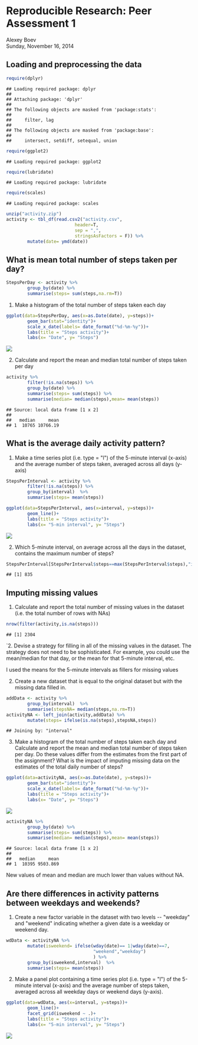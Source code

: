 # Reproducible Research: Peer Assessment 1
Alexey Boev  
Sunday, November 16, 2014  

Loading and preprocessing the data
------------


```r
require(dplyr)
```

```
## Loading required package: dplyr
## 
## Attaching package: 'dplyr'
## 
## The following objects are masked from 'package:stats':
## 
##     filter, lag
## 
## The following objects are masked from 'package:base':
## 
##     intersect, setdiff, setequal, union
```

```r
require(ggplot2)
```

```
## Loading required package: ggplot2
```

```r
require(lubridate)
```

```
## Loading required package: lubridate
```

```r
require(scales)
```

```
## Loading required package: scales
```

```r
unzip("activity.zip")
activity <- tbl_df(read.csv2("activity.csv",
                          header=T,
                          sep = ",",
                          stringsAsFactors = F)) %>%
        mutate(date= ymd(date))
```
What is mean total number of steps taken per day?
------------

```r
StepsPerDay <- activity %>% 
        group_by(date) %>%
        summarise(steps= sum(steps,na.rm=T))
```
1. Make a histogram of the total number of steps taken each day  


```r
ggplot(data=StepsPerDay, aes(x=as.Date(date), y=steps))+
        geom_bar(stat="identity")+
        scale_x_date(labels= date_format("%d-%m-%y"))+
        labs(title = "Steps activity")+
        labs(x= "Date", y= "Steps")
```

![](PA1_template_files/figure-html/unnamed-chunk-3-1.png) 

2. Calculate and report the mean and median total number of steps taken per day

```r
activity %>%
        filter(!is.na(steps)) %>%
        group_by(date) %>%
        summarise(steps= sum(steps)) %>%
        summarise(median= median(steps),mean= mean(steps))
```

```
## Source: local data frame [1 x 2]
## 
##   median     mean
## 1  10765 10766.19
```

What is the average daily activity pattern?
------------
1. Make a time series plot (i.e. type = "l") of the 5-minute interval (x-axis) and the average number of steps taken, averaged across all days (y-axis)  


```r
StepsPerInterval <- activity %>%
        filter(!is.na(steps)) %>%
        group_by(interval)  %>%
        summarise(steps= mean(steps))

ggplot(data=StepsPerInterval, aes(x=interval, y=steps))+
        geom_line()+
        labs(title = "Steps activity")+
        labs(x= "5-min interval", y= "Steps")
```

![](PA1_template_files/figure-html/unnamed-chunk-5-1.png) 

2. Which 5-minute interval, on average across all the days in the dataset, contains the maximum number of steps?  


```r
StepsPerInterval[StepsPerInterval$steps==max(StepsPerInterval$steps),"interval"]
```

```
## [1] 835
```

Imputing missing values
------------

1. Calculate and report the total number of missing values in the dataset (i.e. the total number of rows with NAs)  


```r
nrow(filter(activity,is.na(steps)))
```

```
## [1] 2304
```

`2. Devise a strategy for filling in all of the missing values in the dataset. The strategy does not need to be sophisticated. For example, you could use the mean/median for that day, or the mean for that 5-minute interval, etc.

I used the means for the 5-minute intervals as fillers for missing values

2. Create a new dataset that is equal to the original dataset but with the missing data filled in.


```r
addData <- activity %>%
        group_by(interval)  %>%
        summarise(stepsNA= median(steps,na.rm=T))
activityNA <- left_join(activity,addData) %>%
        mutate(steps= ifelse(is.na(steps),stepsNA,steps))
```

```
## Joining by: "interval"
```
3. Make a histogram of the total number of steps taken each day and Calculate and report the mean and median total number of steps taken per day. Do these values differ from the estimates from the first part of the assignment? What is the impact of imputing missing data on the estimates of the total daily number of steps?


```r
ggplot(data=activityNA, aes(x=as.Date(date), y=steps))+
        geom_bar(stat="identity")+
        scale_x_date(labels= date_format("%d-%m-%y"))+
        labs(title = "Steps activity")+
        labs(x= "Date", y= "Steps")
```

![](PA1_template_files/figure-html/unnamed-chunk-9-1.png) 

```r
activityNA %>%
        group_by(date) %>%
        summarise(steps= sum(steps)) %>%
        summarise(median= median(steps),mean= mean(steps))
```

```
## Source: local data frame [1 x 2]
## 
##   median     mean
## 1  10395 9503.869
```

New values of mean and median are much lower than values without NA.

Are there differences in activity patterns between weekdays and weekends?
------------

1. Create a new factor variable in the dataset with two levels -- "weekday" and "weekend" indicating whether a given date is a weekday or weekend day.


```r
wdData <- activityNA %>% 
        mutate(isweekend= ifelse(wday(date)== 1|wday(date)==7,
                                 "weekend","weekday")
                                 ) %>%
        group_by(isweekend,interval)  %>%
        summarise(steps= mean(steps))
```
2. Make a panel plot containing a time series plot (i.e. type = "l") of the 5-minute interval (x-axis) and the average number of steps taken, averaged across all weekday days or weekend days (y-axis).

```r
ggplot(data=wdData, aes(x=interval, y=steps))+
        geom_line()+
        facet_grid(isweekend ~ .)+
        labs(title = "Steps activity")+
        labs(x= "5-min interval", y= "Steps")
```

![](PA1_template_files/figure-html/unnamed-chunk-11-1.png) 





